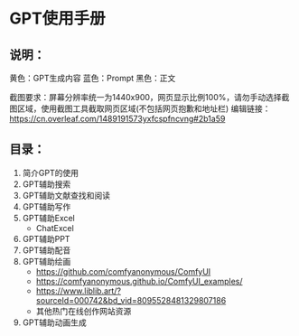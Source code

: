 # GPT使用手册

## 说明：
黄色：GPT生成内容
蓝色：Prompt
黑色：正文

截图要求：屏幕分辨率统一为1440x900，网页显示比例100%，请勿手动选择截图区域，使用截图工具截取网页区域(不包括网页抱歉和地址栏)
编辑链接： https://cn.overleaf.com/1489191573yxfcspfncvng#2b1a59

## 目录：
1. 简介GPT的使用
1. GPT辅助搜索
1. GPT辅助文献查找和阅读
1. GPT辅助写作 
1. GPT辅助Excel
    - ChatExcel
1. GPT辅助PPT
1. GPT辅助配音
1. GPT辅助绘画
    - https://github.com/comfyanonymous/ComfyUI
    - https://comfyanonymous.github.io/ComfyUI_examples/
    - https://www.liblib.art/?sourceId=000742&bd_vid=8095528481329807186
    - 其他热门在线创作网站资源
1. GPT辅助动画生成